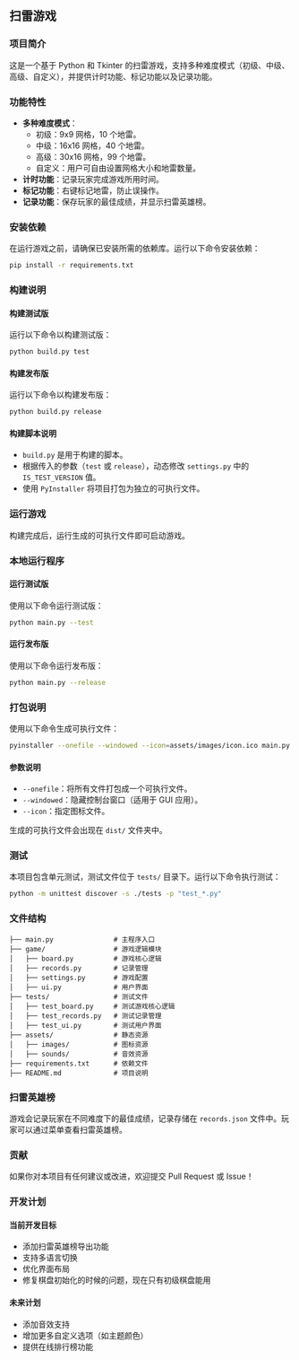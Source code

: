 ## 扫雷游戏

### 项目简介
这是一个基于 Python 和 Tkinter 的扫雷游戏，支持多种难度模式（初级、中级、高级、自定义），并提供计时功能、标记功能以及记录功能。

### 功能特性
- **多种难度模式**：
  - 初级：9x9 网格，10 个地雷。
  - 中级：16x16 网格，40 个地雷。
  - 高级：30x16 网格，99 个地雷。
  - 自定义：用户可自由设置网格大小和地雷数量。
- **计时功能**：记录玩家完成游戏所用时间。
- **标记功能**：右键标记地雷，防止误操作。
- **记录功能**：保存玩家的最佳成绩，并显示扫雷英雄榜。

### 安装依赖
在运行游戏之前，请确保已安装所需的依赖库。运行以下命令安装依赖：

```bash
pip install -r requirements.txt
```

### 构建说明

#### 构建测试版
运行以下命令以构建测试版：
```bash
python build.py test
```

#### 构建发布版
运行以下命令以构建发布版：
```bash
python build.py release
```

#### 构建脚本说明
- `build.py` 是用于构建的脚本。
- 根据传入的参数（`test` 或 `release`），动态修改 `settings.py` 中的 `IS_TEST_VERSION` 值。
- 使用 `PyInstaller` 将项目打包为独立的可执行文件。

### 运行游戏
构建完成后，运行生成的可执行文件即可启动游戏。

### 本地运行程序

#### 运行测试版
使用以下命令运行测试版：
```bash
python main.py --test
```

#### 运行发布版
使用以下命令运行发布版：
```bash
python main.py --release
```

### 打包说明
使用以下命令生成可执行文件：

```bash
pyinstaller --onefile --windowed --icon=assets/images/icon.ico main.py
```

#### 参数说明
- `--onefile`：将所有文件打包成一个可执行文件。
- `--windowed`：隐藏控制台窗口（适用于 GUI 应用）。
- `--icon`：指定图标文件。

生成的可执行文件会出现在 `dist/` 文件夹中。

### 测试
本项目包含单元测试，测试文件位于 `tests/` 目录下。运行以下命令执行测试：

```bash
python -m unittest discover -s ./tests -p "test_*.py"
```

### 文件结构
```
├── main.py               # 主程序入口
├── game/                 # 游戏逻辑模块
│   ├── board.py          # 游戏核心逻辑
│   ├── records.py        # 记录管理
│   ├── settings.py       # 游戏配置
│   ├── ui.py             # 用户界面
├── tests/                # 测试文件
│   ├── test_board.py     # 测试游戏核心逻辑
│   ├── test_records.py   # 测试记录管理
│   ├── test_ui.py        # 测试用户界面
├── assets/               # 静态资源
│   ├── images/           # 图标资源
│   ├── sounds/           # 音效资源
├── requirements.txt      # 依赖文件
├── README.md             # 项目说明
```

### 扫雷英雄榜
游戏会记录玩家在不同难度下的最佳成绩，记录存储在 `records.json` 文件中。玩家可以通过菜单查看扫雷英雄榜。

### 贡献
如果你对本项目有任何建议或改进，欢迎提交 Pull Request 或 Issue！

### 开发计划

#### 当前开发目标
- 添加扫雷英雄榜导出功能
- 支持多语言切换
- 优化界面布局
- 修复棋盘初始化的时候的问题，现在只有初级棋盘能用

#### 未来计划
- 添加音效支持
- 增加更多自定义选项（如主题颜色）
- 提供在线排行榜功能